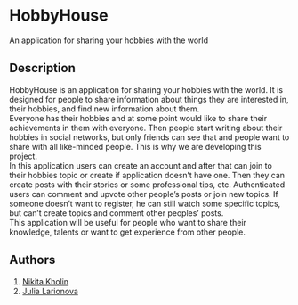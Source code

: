 # HobbyHouse
An application for sharing your hobbies with the world
## Description
HobbyHouse is an application for sharing your hobbies with the world. It is designed for people to share information about things they are interested in, their hobbies, and find new information about them.  
Everyone has their hobbies and at some point would like to share their achievements in them with everyone. Then people start writing about their hobbies in social networks, but only friends can see that and people want to share with all like-minded people. This is why we are developing this project.  
In this application users can create an account and after that can join to their hobbies topic or create if application doesn’t have one. Then they can create posts with their stories or some professional tips, etc. Authenticated users can comment and upvote other people’s posts or join new topics. If someone doesn’t want to register, he can still watch some specific topics, but can’t create topics and comment other peoples’ posts.  
This application will be useful for people who want to share their knowledge, talents or want to get experience from other people.
## Authors
1. [Nikita Kholin](https://github.com/hmlON)
2. [Julia Larionova](https://github.com/LarionovaJulia)
